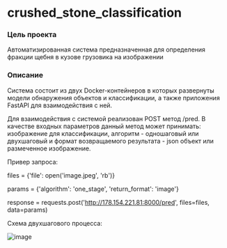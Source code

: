 # crushed_stone_classification

### Цель проекта

Автоматизированная система предназначенная для определения фракции щебня в кузове грузовика на изображении

### Описание

Система состоит из двух Docker-контейнеров в которых развернуты модели обнаружения объектов и классификации, а также приложения FastAPI для взаимодействия с ней.

Для взаимодействия с системой реализован POST метод /pred. В качестве входных параметров данный метод может принимать: изображение для классификации, алгоритм - одношаговый или двухшаговый и формат возвращаемого результата - json объект или размеченное изображение.

Привер запроса: 

files = {'file': open('image.jpeg', 'rb')}

params = {'algorithm': 'one_stage', 'return_format': 'image'}

response = requests.post('http://178.154.221.81:8000/pred', files=files, data=params)

Схема двухшагового процесса:

![image](https://github.com/vadim328/gravel_classification/assets/28571240/4f6ba4ca-5f29-4f83-8b49-cc147e973077)


